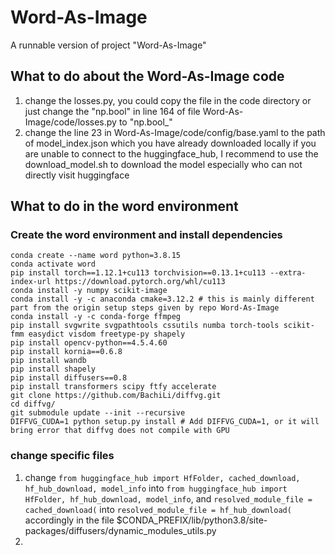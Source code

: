 # Word-As-Image
A runnable version of project "Word-As-Image"

## What to do about the Word-As-Image code
1. change the losses.py, you could copy the file in the code directory or just change the "np.bool" in line 164 of file Word-As-Image/code/losses.py to "np.bool_"
2. change the line 23 in Word-As-Image/code/config/base.yaml to the path of model_index.json which you have already downloaded locally if you are unable to connect to the huggingface_hub, I recommend to use the download_model.sh to download the model especially who can not directly visit huggingface
## What to do in the word environment
### Create the word environment and install dependencies
```
conda create --name word python=3.8.15
conda activate word
pip install torch==1.12.1+cu113 torchvision==0.13.1+cu113 --extra-index-url https://download.pytorch.org/whl/cu113
conda install -y numpy scikit-image
conda install -y -c anaconda cmake=3.12.2 # this is mainly different part from the origin setup steps given by repo Word-As-Image
conda install -y -c conda-forge ffmpeg
pip install svgwrite svgpathtools cssutils numba torch-tools scikit-fmm easydict visdom freetype-py shapely
pip install opencv-python==4.5.4.60  
pip install kornia==0.6.8
pip install wandb
pip install shapely
pip install diffusers==0.8
pip install transformers scipy ftfy accelerate
git clone https://github.com/BachiLi/diffvg.git
cd diffvg/
git submodule update --init --recursive
DIFFVG_CUDA=1 python setup.py install # Add DIFFVG_CUDA=1, or it will bring error that diffvg does not compile with GPU
```
### change specific files
1. change `from huggingface_hub import HfFolder, cached_download, hf_hub_download, model_info` into `from huggingface_hub import HfFolder, hf_hub_download, model_info`, and `resolved_module_file = cached_download(` into `resolved_module_file = hf_hub_download(` accordingly in the file $CONDA_PREFIX/lib/python3.8/site-packages/diffusers/dynamic_modules_utils.py
2. 
